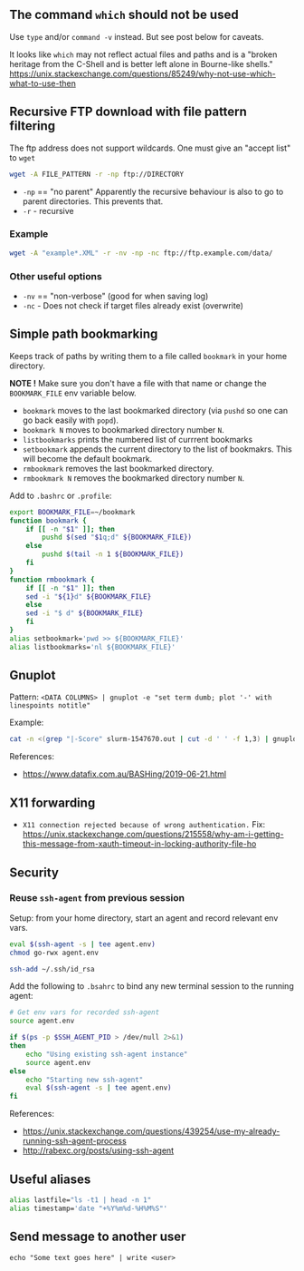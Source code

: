 
## The command `which` should not be used

Use `type` and/or `command -v` instead. But see post below for caveats.

It looks like `which` may not reflect actual files and paths and is a 
"broken heritage from the C-Shell and is better left alone in Bourne-like shells."
https://unix.stackexchange.com/questions/85249/why-not-use-which-what-to-use-then


## Recursive FTP download with file pattern filtering

The ftp address does not support wildcards. One must give an "accept list" to `wget`

```bash
wget -A FILE_PATTERN -r -np ftp://DIRECTORY
```

* `-np` == "no parent" Apparently the recursive behaviour is also to go to parent directories.
  This prevents that.
* `-r` - recursive

### Example
```bash
wget -A "example*.XML" -r -nv -np -nc ftp://ftp.example.com/data/
```

### Other useful options
* `-nv` == "non-verbose" (good for when saving log)
* `-nc` - Does not check if target files already exist (overwrite)

## Simple path bookmarking 

Keeps track of paths by writing them to a file called `bookmark` in your home directory.

**NOTE !** Make sure you don't have a file with that name 
or change the `BOOKMARK_FILE` env variable below.

* `bookmark` moves to the last bookmarked directory (via `pushd` so one can go back easily with `popd`).
* `bookmark N` moves to bookmarked directory number `N`. 
* `listbookmarks` prints the numbered list of currrent bookmarks
* `setbookmark` appends the current directory to the list of bookmakrs. This will become the default bookmark.
* `rmbookmark` removes the last bookmarked directory.
* `rmbookmark N` removes the bookmarked directory number `N`.

Add to `.bashrc` or `.profile`:

```bash
export BOOKMARK_FILE=~/bookmark
function bookmark {
    if [[ -n "$1" ]]; then
        pushd $(sed "$1q;d" ${BOOKMARK_FILE})
    else
        pushd $(tail -n 1 ${BOOKMARK_FILE})
    fi
}
function rmbookmark {
    if [[ -n "$1" ]]; then
	sed -i "${1}d" ${BOOKMARK_FILE}
    else
	sed -i "$ d" ${BOOKMARK_FILE}
    fi
}
alias setbookmark='pwd >> ${BOOKMARK_FILE}'
alias listbookmarks='nl ${BOOKMARK_FILE}'

```

## Gnuplot 

Pattern: `<DATA COLUMNS> | gnuplot -e "set term dumb; plot '-' with linespoints notitle"`

Example:

```bash
cat -n <(grep "|-Score" slurm-1547670.out | cut -d ' ' -f 1,3) | gnuplot -e "set term dumb; plot '-' with linespoints notitle"
```

References:

* https://www.datafix.com.au/BASHing/2019-06-21.html



## X11 forwarding

* `X11 connection rejected because of wrong authentication.` Fix: https://unix.stackexchange.com/questions/215558/why-am-i-getting-this-message-from-xauth-timeout-in-locking-authority-file-ho


## Security

### Reuse `ssh-agent` from previous session

Setup: from your home directory, start an agent and record relevant env vars.

```bash
eval $(ssh-agent -s | tee agent.env)
chmod go-rwx agent.env

ssh-add ~/.ssh/id_rsa
```

Add the following to `.bsahrc` to bind any new terminal session to the running agent:

```bash
# Get env vars for recorded ssh-agent
source agent.env

if $(ps -p $SSH_AGENT_PID > /dev/null 2>&1)
then
    echo "Using existing ssh-agent instance"
    source agent.env
else
    echo "Starting new ssh-agent"
    eval $(ssh-agent -s | tee agent.env)
fi
```

References:
* https://unix.stackexchange.com/questions/439254/use-my-already-running-ssh-agent-process
* http://rabexc.org/posts/using-ssh-agent


## Useful aliases

```bash
alias lastfile="ls -t1 | head -n 1"
alias timestamp='date "+%Y%m%d-%H%M%S"'
```


## Send message to another user

```
echo "Some text goes here" | write <user>
```
